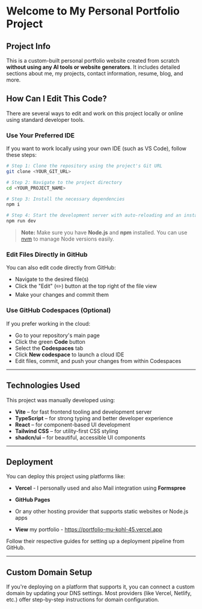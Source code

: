 
# Welcome to My Personal Portfolio Project

## Project Info

This is a custom-built personal portfolio website created from scratch **without using any AI tools or website generators**. It includes detailed sections about me, my projects, contact information, resume, blog, and more.

## How Can I Edit This Code?

There are several ways to edit and work on this project locally or online using standard developer tools.

### Use Your Preferred IDE

If you want to work locally using your own IDE (such as VS Code), follow these steps:

```sh
# Step 1: Clone the repository using the project's Git URL
git clone <YOUR_GIT_URL>

# Step 2: Navigate to the project directory
cd <YOUR_PROJECT_NAME>

# Step 3: Install the necessary dependencies
npm i

# Step 4: Start the development server with auto-reloading and an instant preview
npm run dev
```

> **Note:** Make sure you have **Node.js** and **npm** installed. You can use [nvm](https://github.com/nvm-sh/nvm#installing-and-updating) to manage Node versions easily.

### Edit Files Directly in GitHub

You can also edit code directly from GitHub:

* Navigate to the desired file(s)
* Click the "Edit" (✏️) button at the top right of the file view
* Make your changes and commit them

### Use GitHub Codespaces (Optional)

If you prefer working in the cloud:

* Go to your repository's main page
* Click the green **Code** button
* Select the **Codespaces** tab
* Click **New codespace** to launch a cloud IDE
* Edit files, commit, and push your changes from within Codespaces

---

## Technologies Used

This project was manually developed using:

* **Vite** – for fast frontend tooling and development server
* **TypeScript** – for strong typing and better developer experience
* **React** – for component-based UI development
* **Tailwind CSS** – for utility-first CSS styling
* **shadcn/ui** – for beautiful, accessible UI components

---

## Deployment

You can deploy this project using platforms like:

* **Vercel** - I personally used and also Mail integration using **Formspree**
* **GitHub Pages**
* Or any other hosting provider that supports static websites or Node.js apps

* **View** my portfolio - https://portfolio-mu-kohl-45.vercel.app

Follow their respective guides for setting up a deployment pipeline from GitHub.

---

## Custom Domain Setup

If you're deploying on a platform that supports it, you can connect a custom domain by updating your DNS settings. Most providers (like Vercel, Netlify, etc.) offer step-by-step instructions for domain configuration.

